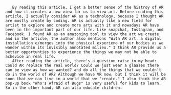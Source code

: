        By reading this article, I get a better sense of the histroy of AR and how it creates a new view for us to view art. Before reading this article, I actually consider AR as a technology, because I thought AR are mostly create by coding. AR is actually like a new field for artist to explore and create more arts with it and nowadays AR have been in the important part of our life. Like snapchat, Instagram, and Facebook. I found AR as an amazoning tool to view the art we create and in the article, the author also mentions "With AR art, a digital installation e/merges into the physical experiene of our bodies as we wander within its invisibly annotated milieu." I think AR provide us a better opportunties to experience the things we may not be able to achevice in real life.
       After reading the article, there's a question raise in my head: Could AR replace the real world? Could we just wear a glaases there can be view as how we wanted? and do all the things that we couldn't do in the world of AR? Although we have VR now, but I think it will be soon that we can live in a world that we "create." I also think the AR pop-up book "Who's Afraid of Bugs" is very useful for kids to learn. So in the other hand, AR can also educate children.
